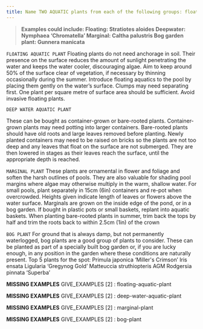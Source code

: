 ```yaml
---
title: Name TWO AQUATIC plants from each of the following groups: floating, deep-water, marginal and bog plants.
---
```



> **Examples could include:
Floating: Stratiotes aloides
Deepwater: Nymphaea ‘Chromatella’
Marginal: Caltha palustris
Bog garden plant: Gunnera manicata** 


`FLOATING AQUATIC PLANT`
Floating plants do not need anchorage in soil. Their presence on the surface reduces the amount of sunlight penetrating the water and keeps the water cooler, discouraging algae. Aim to keep around 50% of the surface clear of vegetation, if necessary by thinning occasionally during the summer.
Introduce floating aquatics to the pool by placing them gently on the water’s surface.  Clumps may need separating first.  One plant per square metre of surface area should be sufficient.  Avoid invasive floating plants.

`DEEP WATER AQUATIC PLANT`

These can be bought as container-grown or bare-rooted plants.  Container-grown plants may need potting into larger containers.  Bare-rooted plants should have old roots and large leaves removed before planting.  Newly planted containers may need to be raised on bricks so the plants are not too deep and any leaves that float on the surface are not submerged.  They are then lowered in stages as their leaves reach the surface, until the appropriate depth is reached.

`MARGINAL PLANT`
These plants are ornamental in flower and foliage and soften the harsh outlines of pools. They are also valuable for shading pool margins where algae may otherwise multiply in the warm, shallow water. For small pools, plant separately in 15cm (6in) containers and re-pot when overcrowded. Heights given indicate length of leaves or flowers above the water surface.
Marginals are grown on the inside edge of the pond, or in a bog garden.  If bought in plastic pots or small baskets, replant into aquatic baskets.  When planting bare-rooted plants in summer, trim back the tops by half and trim the roots back to within 2.5cm (1in) of the crown

`BOG PLANT`
For ground that is always damp, but not permanently waterlogged, bog plants are a good group of plants to consider. These can be planted as part of a specially built bog garden or, if you are lucky enough, in any position in the garden where these conditions are naturally present.
Top 5 plants for the spot:
Primula japonica ‘Miller's Crimson’
Iris ensata
Ligularia ‘Gregynog Gold’
Matteuccia struthiopteris AGM
Rodgersia pinnata ‘Superba’

**MISSING EXAMPLES**
GIVE_EXAMPLES [2] :  floating-aquatic-plant

**MISSING EXAMPLES**
GIVE_EXAMPLES [2] :  deep-water-aquatic-plant

**MISSING EXAMPLES**
GIVE_EXAMPLES [2] :  marginal-plant

**MISSING EXAMPLES**
GIVE_EXAMPLES [2] :  bog-plant
